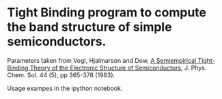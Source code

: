 # Tight Binding program to compute the band structure of simple semiconductors.
Parameters taken from Vogl, Hjalmarson and Dow, [A Semiempirical Tight-Binding Theory of the Electronic Structure of Semiconductors](http://www.sciencedirect.com/science/article/pii/0022369783900641), J. Phys. Chem. Sol. 44 (5), pp 365-378 (1983).

Usage exampes in the ipython notebook.
